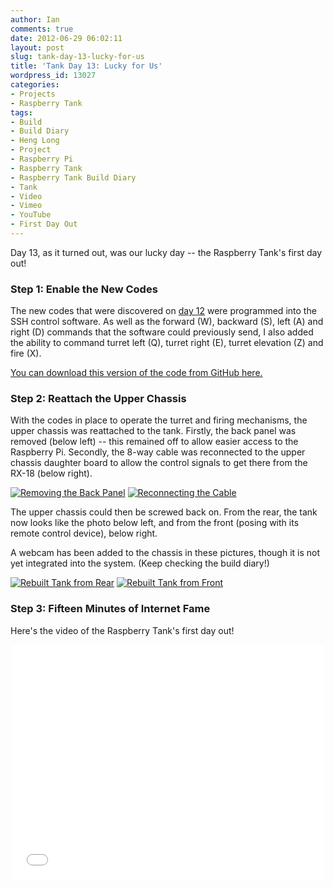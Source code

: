 ```yaml
---
author: Ian
comments: true
date: 2012-06-29 06:02:11
layout: post
slug: tank-day-13-lucky-for-us
title: 'Tank Day 13: Lucky for Us'
wordpress_id: 13027
categories:
- Projects
- Raspberry Tank
tags:
- Build
- Build Diary
- Heng Long
- Project
- Raspberry Pi
- Raspberry Tank
- Raspberry Tank Build Diary
- Tank
- Video
- Vimeo
- YouTube
- First Day Out
---
```


Day 13, as it turned out, was our lucky day -- the Raspberry Tank's first day out!

### Step 1: Enable the New Codes

The new codes that were discovered on [day 12](../tank-day-12-cracking-the-code-redux/) were programmed into the SSH control software. As well as the forward (W), backward (S), left (A) and right (D) commands that the software could previously send, I also added the ability to command turret left (Q), turret right (E), turret elevation (Z) and fire (X).

[You can download this version of the code from GitHub here.](https://github.com/ianrenton/raspberrytank/blob/e311504642266d153ee434c85f91724a37403476/rt_ssh.c)

### Step 2: Reattach the Upper Chassis

With the codes in place to operate the turret and firing mechanisms, the upper chassis was reattached to the tank. Firstly, the back panel was removed (below left) -- this remained off to allow easier access to the Raspberry Pi. Secondly, the 8-way cable was reconnected to the upper chassis daughter board to allow the control signals to get there from the RX-18 (below right).

[![Removing the Back Panel](https://files.ianrenton.com/sites/raspberrytank/IMG_20120627_083433-300x225.jpg)](https://files.ianrenton.com/sites/raspberrytank/IMG_20120627_083433.jpg) [![Reconnecting the Cable](https://files.ianrenton.com/sites/raspberrytank/IMG_20120627_121141-300x225.jpg)](https://files.ianrenton.com/sites/raspberrytank/IMG_20120627_121141.jpg)

The upper chassis could then be screwed back on.  From the rear, the tank now looks like the photo below left, and from the front (posing with its remote control device), below right.

A webcam has been added to the chassis in these pictures, though it is not yet integrated into the system.  (Keep checking the build diary!)

[![Rebuilt Tank from Rear](https://files.ianrenton.com/sites/raspberrytank/IMG_20120627_121728-300x225.jpg)](https://files.ianrenton.com/sites/raspberrytank/IMG_20120627_121728.jpg) [![Rebuilt Tank from Front](https://files.ianrenton.com/sites/raspberrytank/IMG_20120627_124407-225x300.jpg)](https://files.ianrenton.com/sites/raspberrytank/IMG_20120627_124407.jpg)

### Step 3: Fifteen Minutes of Internet Fame

Here's the video of the Raspberry Tank's first day out!

<center><iframe src="//player.vimeo.com/video/78955492" width="500" height="375" frameborder="0" webkitallowfullscreen mozallowfullscreen allowfullscreen></iframe></center>
